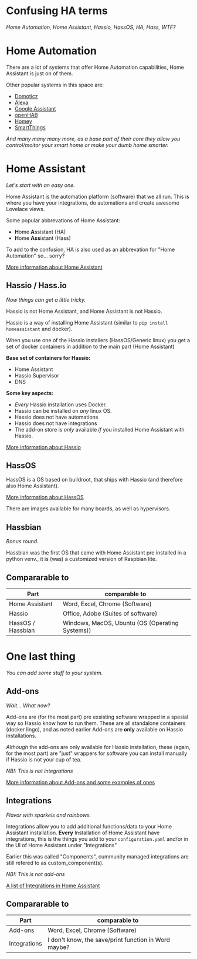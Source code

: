# Confusing HA terms

_Home Automation, Home Assistant, Hassio, HassOS, HA, Hass, WTF?_

# Home Automation

There are a lot of systems that offer Home Automation capabilities, Home Assistant is just on of them.

Other popular systems in this space are:

- [Domoticz](https://www.domoticz.com/)
- [Alexa](https://en.wikipedia.org/wiki/Amazon_Alexa)
- [Google Assistant](https://assistant.google.com/)
- [openHAB](https://www.openhab.org/)
- [Homey](https://homey.app/)
- [SmartThings](https://www.smartthings.com/)

_And many many many more, as a base part of their core they allow you control/moitor your smart home or make your dumb home smarter._

# Home Assistant

_Let's start with an easy one._

Home Assistant is the automation platform (software) that we all run.
This is where you have your integrations, do automations and create awesome Lovelace views.

Some popular abbrevations of Home Assistant:

- **H**ome **A**ssistant (HA)
- **H**ome **Ass**istant (Hass)

To add to the confusion, HA is also used as an abbrevation for "Home Automation" so... sorry?

[More information about Home Assistant](https://www.home-assistant.io/)

## Hassio / Hass.io

_Now things can get a little tricky._

Hassio is not Home Assistant, and Home Assistant is not Hassio.

Hassio is a way of installing Home Assistant (similar to `pip install homeassistant` and docker).

When you use one of the Hassio installers (HassOS/Generic linux) you get a set of docker containers in addition to the main part (Home Assistant)

**Base set of containers for Hassio:**

- Home Assistant
- Hassio Supervisor
- DNS

**Some key aspects:**

- _Every_ Hassio installation uses Docker.
- Hassio can be installed on _any_ linux OS.
- Hassio does not have automations
- Hassio does not have integrations
- The add-on store is _only_ available _if_ you installed Home Assistant with Hassio.

[More information about Hassio](https://www.home-assistant.io/hassio/)

## HassOS

HassOS is a OS based on buildroot, that ships with Hassio (and therefore also Home Assistant).

[More information about HassOS](https://github.com/home-assistant/hassos)

There are images available for many boards, as well as hypervisors.

## Hassbian

_Bonus round._

Hassbian was the first OS that came with Home Assistant pre installed in a python venv., it is (was) a customized version of Raspbian lite.


## Compararable to

Part | comparable to
-- | --
Home Assistant | Word, Excel, Chrome (Software)
Hassio | Office, Adobe (Suites of software)
HassOS / Hassbian | Windows, MacOS, Ubuntu (OS (Operating Systems))

# One last thing

_You can add some stuff to your system._

## Add-ons

_Wait... What now?_

Add-ons are (for the most part) pre exsisting software wrapped in a spesial way so Hassio know how to run them.
These are all standalone containers (docker lingo), and as noted earlier Add-ons are **only** available on Hassio installations.

_Although_ the add-ons are only available for Hassio installation, these (again, for the most part) are "just" wrappers for software you can install manually if Hassio is not your cup of tea.

_NB!: This is not integrations_

[More information about Add-ons and some examples of ones](https://addons.community/)

## Integrations

_Flavor with sparkels and rainbows._

Integrations allow you to add additional functions/data to your Home Assistant installation.
**Every** Installation of Home Assistant have integrations, this is the things you add to your `configuration.yaml` and/or in the UI of Home Assistant under "Integrations"

Earlier this was called "Components", cummunity managed integrations are still refered to as custom_component(s).

_NB!: This is not add-ons_

[A list of Integrations in Home Assistant](https://www.home-assistant.io/integrations/)


## Compararable to

Part | comparable to
-- | --
Add-ons | Word, Excel, Chrome (Software)
Integrations | I don't know, the save/print function in Word maybe?
